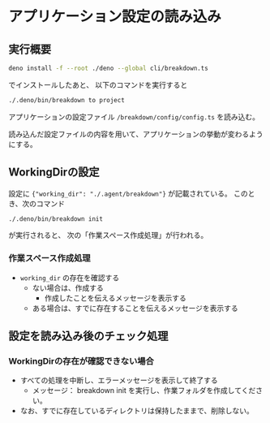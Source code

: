 # アプリケーション設定の読み込み
## 実行概要
```bash
deno install -f --root ./deno --global cli/breakdown.ts 
```
でインストールしたあと、
以下のコマンドを実行すると
```bash
./.deno/bin/breakdown to project
```

アプリケーションの設定ファイル
`/breakdown/config/config.ts` 
を読み込む。

読み込んだ設定ファイルの内容を用いて、アプリケーションの挙動が変わるようにする。


## WorkingDirの設定
設定に `{"working_dir": "./.agent/breakdown"}` が記載されている。
このとき、次のコマンド
```bash
./.deno/bin/breakdown init
```
が実行されると、
次の「作業スペース作成処理」が行われる。

### 作業スペース作成処理
- `working_dir` の存在を確認する
  - ない場合は、作成する
    - 作成したことを伝えるメッセージを表示する
  - ある場合は、すでに存在することを伝えるメッセージを表示する


## 設定を読み込み後のチェック処理
### WorkingDirの存在が確認できない場合
- すべての処理を中断し、エラーメッセージを表示して終了する
  - メッセージ： breakdown init を実行し、作業フォルダを作成してください。
- なお、すでに存在しているディレクトリは保持したままで、削除しない。
